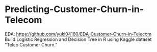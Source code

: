 # Predicting-Customer-Churn-in-Telecom
EDA: https://github.com/yuki04160/EDA-Customer-Churn-in-Telecom <br/>
Build Logistic Regression and Decision Tree in R using Kaggle dataset "Telco Customer Churn."
